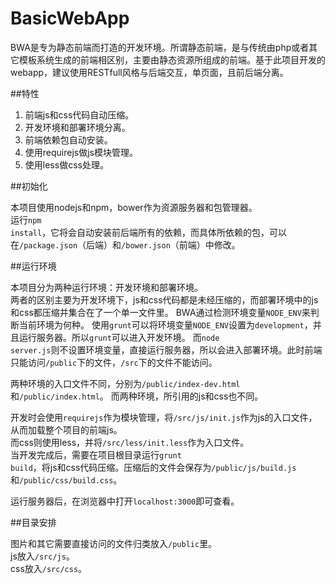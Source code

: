 BasicWebApp
=============

BWA是专为静态前端而打造的开发环境。所谓静态前端，是与传统由php或者其它模板系统生成的前端相区别，主要由静态资源所组成的前端。基于此项目开发的webapp，建议使用RESTfull风格与后端交互，单页面，且前后端分离。

##特性

1. 前端js和css代码自动压缩。
2. 开发环境和部署环境分离。
3. 前端依赖包自动安装。
4. 使用requirejs做js模块管理。
5. 使用less做css处理。

##初始化

本项目使用nodejs和npm，bower作为资源服务器和包管理器。  
运行<code>npm install</code>，它将会自动安装前后端所有的依赖，而具体所依赖的包，可以在<code>/package.json</code>（后端）和<code>/bower.json</code>（前端）中修改。

##运行环境

本项目分为两种运行环境：开发环境和部署环境。  
两者的区别主要为开发环境下，js和css代码都是未经压缩的，而部署环境中的js和css都压缩并集合在了一个单一文件里。
BWA通过检测环境变量<code>NODE_ENV</code>来判断当前环境为何种。 
使用<code>grunt</code>可以将环境变量<code>NODE_ENV</code>设置为<code>development</code>，并且运行服务器。所以<code>grunt</code>可以进入开发环境。
而<code>node server.js</code>则不设置环境变量，直接运行服务器，所以会进入部署环境。此时前端只能访问<code>/public</code>下的文件，<code>/src</code>下的文件不能访问。

两种环境的入口文件不同，分别为<code>/public/index-dev.html</code>和<code>/public/index.html</code>。
而两种环境，所引用的js和css也不同。  

开发时会使用<code>requirejs</code>作为模块管理，将<code>/src/js/init.js</code>作为js的入口文件，从而加载整个项目的前端js。  
而css则使用less，并将<code>/src/less/init.less</code>作为入口文件。  
当开发完成后，需要在项目根目录运行<code>grunt build</code>，将js和css代码压缩。压缩后的文件会保存为<code>/public/js/build.js</code>和<code>/public/css/build.css</code>。

运行服务器后，在浏览器中打开<code>localhost:3000</code>即可查看。

##目录安排

图片和其它需要直接访问的文件归类放入<code>/public</code>里。  
js放入<code>/src/js</code>。  
css放入<code>/src/css</code>。
